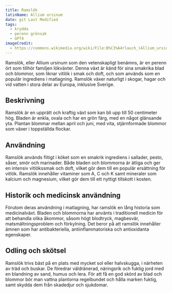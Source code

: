 ```yaml
---
title: Ramslök
latinName: Allium ursinum
date: git Last Modified
tags:
  - krydda
  - perenn grönsak
  - GPT4
imageCredit:
  - https://commons.wikimedia.org/wiki/File:B%C3%A4rlauch_(Allium_ursinum)_of_Southern_Heath_01.jpg
---
```


Ramslök, eller Allium ursinum som den vetenskapligt benämns, är en perenn ört som tillhör familjen lökväxter. Denna växt är känd för sina smakrika blad och blommor, som liknar vitlök i smak och doft, och som används som en populär ingrediens i matlagning. Ramslök växer naturligt i skogar, hagar och vid vatten i stora delar av Europa, inklusive Sverige.

## Beskrivning

Ramslök är en upprätt och kraftig växt som kan bli upp till 50 centimeter hög. Bladen är enkla, ovala och har en grön färg, med en något glänsande yta. Plantan blommar mellan april och juni, med vita, stjärnformade blommor som växer i toppställda flockar.

## Användning

Ramslök används flitigt i köket som en smakrik ingrediens i sallader, pesto, såser, smör och marinader. Både bladen och blommorna är ätliga och ger en intensiv vitlökssmak och doft, vilket gör dem till en populär ersättning för vitlök. Ramslök innehåller vitaminer som A, C och K samt mineraler som kalcium och magnesium, vilket gör dem till ett nyttigt tillskott i kosten.

## Historik och medicinsk användning

Förutom deras användning i matlagning, har ramslök en lång historia som medicinalväxt. Bladen och blommorna har använts i traditionell medicin för att behandla olika åkommor, såsom högt blodtryck, magbesvär, matsmältningsproblem och förkylning. Det beror på att ramslök innehåller ämnen som har antibakteriella, antiinflammatoriska och antioxidanta egenskaper.

## Odling och skötsel

Ramslök trivs bäst på en plats med mycket sol eller halvskugga, i närheten av träd och buskar. De föredrar väldränerad, näringsrik och fuktig jord med en blandning av sand, humus och lera. För att få en god skörd av blad och blommor bör man vattna plantorna regelbundet och hålla marken fuktig, samt skydda dem från skadedjur och sjukdomar.
